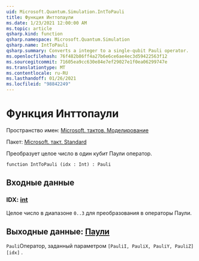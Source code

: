 ```yaml
---
uid: Microsoft.Quantum.Simulation.IntToPauli
title: Функция Инттопаули
ms.date: 1/23/2021 12:00:00 AM
ms.topic: article
qsharp.kind: function
qsharp.namespace: Microsoft.Quantum.Simulation
qsharp.name: IntToPauli
qsharp.summary: Converts a integer to a single-qubit Pauli operator.
ms.openlocfilehash: 76f482b86ff4a27b6e6ce6ae4ec3d59422563f12
ms.sourcegitcommit: 71605ea9cc630e84e7ef29027e1f0ea06299747e
ms.translationtype: MT
ms.contentlocale: ru-RU
ms.lasthandoff: 01/26/2021
ms.locfileid: "98842249"
---
```

# <a name="inttopauli-function"></a>Функция Инттопаули

Пространство имен: [Microsoft. тактов. Моделирование](xref:Microsoft.Quantum.Simulation)

Пакет: [Microsoft. такт. Standard](https://nuget.org/packages/Microsoft.Quantum.Standard)


Преобразует целое число в один кубит Паули оператор.

```qsharp
function IntToPauli (idx : Int) : Pauli
```


## <a name="input"></a>Входные данные

### <a name="idx--int"></a>IDX: [int](xref:microsoft.quantum.lang-ref.int)

Целое число в диапазоне `0..3` для преобразования в операторы Паули.



## <a name="output--pauli"></a>Выходные данные: [Паули](xref:microsoft.quantum.lang-ref.pauli)

`Pauli`Оператор, заданный параметром `[PauliI, PauliX, PauliY, PauliZ][idx]` .
